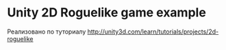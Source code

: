 # Unity 2D Roguelike game example
Реализовано по туториалу http://unity3d.com/learn/tutorials/projects/2d-roguelike
